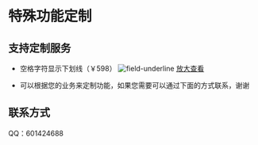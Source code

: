 # 特殊功能定制

## 支持定制服务

  - 空格字符显示下划线（￥598）
  ![field-underline](/underline.gif)
  <a href="../underline.gif" target="_blank">放大查看</a>

  - 可以根据您的业务来定制功能，如果您需要可以通过下面的方式联系，谢谢

## 联系方式

QQ：601424688

<!-- 微信号：KnoxZhang0 -->

<script setup>
import Footer from '../components/Footer.vue'
</script>

<Footer/>
